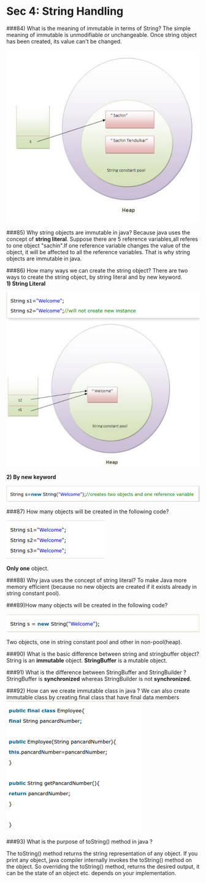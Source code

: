 # Sec 4: String Handling

###84) What is the meaning of immutable in terms of String?
The simple meaning of immutable is unmodifiable or unchangeable. Once string object has been created, its value can't be changed.

![](sec2_23.png)

###85) Why string objects are immutable in java?
Because java uses the concept of **string literal**. Suppose there are 5 reference variables,all referes to one object "sachin".If one reference variable changes the value of the object, it will be affected to all the reference variables. That is why string objects are immutable in java.


###86) How many ways we can create the string object?
There are two ways to create the string object, by string literal and by new keyword.  
**1) String Literal**

![](sec2_24.png)

**2) By new keyword**  

![](sec2_25.png)

###87) How many objects will be created in the following code?

![](sec2_26.png)

**Only one** object.


###88) Why java uses the concept of string literal?
To make Java more memory efficient (because no new objects are created if it exists already in string constant pool).

###89)How many objects will be created in the following code?

![](sec2_27.png)   

Two objects, one in string constant pool and other in non-pool(heap).


###90) What is the basic difference between string and stringbuffer object?
String is an **immutable** object. **StringBuffer** is a mutable object.


###91) What is the difference between StringBuffer and StringBuilder ?
StringBuffer is **synchronized** whereas StringBuilder is not **synchronized**.


###92) How can we create immutable class in java ?
We can also create immutable class by creating final class that have final data members
![](sec2_28.png)


###93) What is the purpose of toString() method in java ?

The toString() method returns the string representation of any object. If you print any object, java compiler internally invokes the toString() method on the object. So overriding the toString() method, returns the desired output, it can be the state of an object etc. depends on your implementation.

